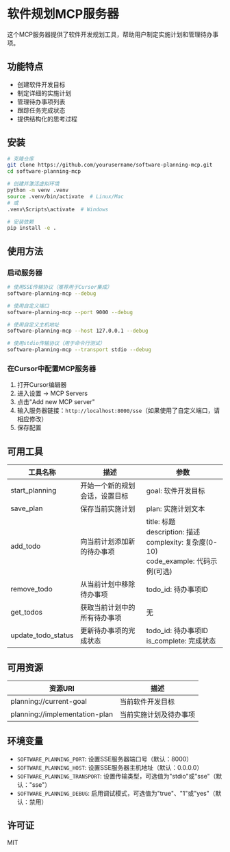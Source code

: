 # 软件规划MCP服务器

这个MCP服务器提供了软件开发规划工具，帮助用户制定实施计划和管理待办事项。

## 功能特点

- 创建软件开发目标
- 制定详细的实施计划
- 管理待办事项列表
- 跟踪任务完成状态
- 提供结构化的思考过程

## 安装

```bash
# 克隆仓库
git clone https://github.com/yourusername/software-planning-mcp.git
cd software-planning-mcp

# 创建并激活虚拟环境
python -m venv .venv
source .venv/bin/activate  # Linux/Mac
# 或
.venv\Scripts\activate  # Windows

# 安装依赖
pip install -e .
```

## 使用方法

### 启动服务器

```bash
# 使用SSE传输协议（推荐用于Cursor集成）
software-planning-mcp --debug

# 使用自定义端口
software-planning-mcp --port 9000 --debug

# 使用自定义主机地址
software-planning-mcp --host 127.0.0.1 --debug

# 使用stdio传输协议（用于命令行测试）
software-planning-mcp --transport stdio --debug
```

### 在Cursor中配置MCP服务器

1. 打开Cursor编辑器
2. 进入设置 -> MCP Servers
3. 点击"Add new MCP server"
4. 输入服务器链接：`http://localhost:8000/sse`（如果使用了自定义端口，请相应修改）
5. 保存配置

## 可用工具

| 工具名称 | 描述 | 参数 |
|---------|------|------|
| start_planning | 开始一个新的规划会话，设置目标 | goal: 软件开发目标 |
| save_plan | 保存当前实施计划 | plan: 实施计划文本 |
| add_todo | 向当前计划添加新的待办事项 | title: 标题<br>description: 描述<br>complexity: 复杂度(0-10)<br>code_example: 代码示例(可选) |
| remove_todo | 从当前计划中移除待办事项 | todo_id: 待办事项ID |
| get_todos | 获取当前计划中的所有待办事项 | 无 |
| update_todo_status | 更新待办事项的完成状态 | todo_id: 待办事项ID<br>is_complete: 完成状态 |

## 可用资源

| 资源URI | 描述 |
|---------|------|
| planning://current-goal | 当前软件开发目标 |
| planning://implementation-plan | 当前实施计划及待办事项 |

## 环境变量

- `SOFTWARE_PLANNING_PORT`: 设置SSE服务器端口号（默认：8000）
- `SOFTWARE_PLANNING_HOST`: 设置SSE服务器主机地址（默认：0.0.0.0）
- `SOFTWARE_PLANNING_TRANSPORT`: 设置传输类型，可选值为"stdio"或"sse"（默认："sse"）
- `SOFTWARE_PLANNING_DEBUG`: 启用调试模式，可选值为"true"、"1"或"yes"（默认：禁用）

## 许可证

MIT 